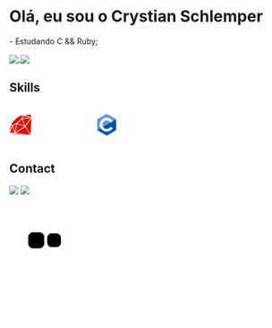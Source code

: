 <h1 align="left"> Olá, eu sou o Crystian Schlemper </h1>
<div align="left">
- Estudando C && Ruby; </p>
</div>

<div align="left">
  <a href=""> <img align="center" src="https://github-readme-stats.vercel.app/api?username=CrysFS&show_icons=true&theme=dracula&include_all_commits=true&count_private=true&hide=issues"/> </a>
  <a href=""> <img align="center" src="https://github-readme-stats-sigma-five.vercel.app/api/top-langs/?username=CrysFS&theme=dracula&line_height=40&hide=css"/> </a>
</div></p>
 
 ## Skills
<div style="display: inline_block"><br>
  <img height="40" align="center" alt="CrysFS" height="30" width="40" src="https://raw.githubusercontent.com/devicons/devicon/master/icons/ruby/ruby-plain.svg">
 &nbsp;&nbsp;&nbsp;&nbsp;&nbsp;&nbsp;&nbsp;&nbsp;&nbsp;&nbsp;&nbsp;&nbsp;&nbsp;
 &nbsp;&nbsp;&nbsp;&nbsp;&nbsp;&nbsp;&nbsp;&nbsp;&nbsp;&nbsp;&nbsp;&nbsp;&nbsp;
  <img height="40" align="center" alt="CrysFS-c" height="30" width="40" src="https://raw.githubusercontent.com/devicons/devicon/master/icons/c/c-original.svg">

</div>
  
</br>

## Contact 
<div> 
  <a href="https://www.linkedin.com/" target="_blank"><img src="https://img.shields.io/badge/-LinkedIn-%230077B5?style=for-the-badge&logo=linkedin&logoColor=white" target="_blank"></a> 
  <a href = "mailto: crystianschlemper@gmail.com"><img src="https://img.shields.io/badge/-Gmail-%23333?style=for-the-badge&logo=gmail&logoColor=white" target="_blank"></a>
 </br>
</br>
 
  ![Snake animation](https://github.com/JoaoDetore7/JoaoDetore7/blob/output/github-contribution-grid-snake.svg)
 
</div>

